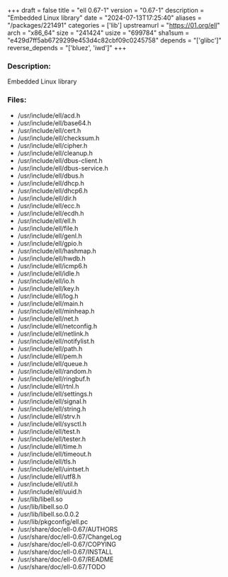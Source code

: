 +++
draft = false
title = "ell 0.67-1"
version = "0.67-1"
description = "Embedded Linux library"
date = "2024-07-13T17:25:40"
aliases = "/packages/221491"
categories = ['lib']
upstreamurl = "https://01.org/ell"
arch = "x86_64"
size = "241424"
usize = "699784"
sha1sum = "e429d7ff5ab6729299e453d4c82cbf09c0245758"
depends = "['glibc']"
reverse_depends = "['bluez', 'iwd']"
+++
### Description: 
Embedded Linux library

### Files: 
* /usr/include/ell/acd.h
* /usr/include/ell/base64.h
* /usr/include/ell/cert.h
* /usr/include/ell/checksum.h
* /usr/include/ell/cipher.h
* /usr/include/ell/cleanup.h
* /usr/include/ell/dbus-client.h
* /usr/include/ell/dbus-service.h
* /usr/include/ell/dbus.h
* /usr/include/ell/dhcp.h
* /usr/include/ell/dhcp6.h
* /usr/include/ell/dir.h
* /usr/include/ell/ecc.h
* /usr/include/ell/ecdh.h
* /usr/include/ell/ell.h
* /usr/include/ell/file.h
* /usr/include/ell/genl.h
* /usr/include/ell/gpio.h
* /usr/include/ell/hashmap.h
* /usr/include/ell/hwdb.h
* /usr/include/ell/icmp6.h
* /usr/include/ell/idle.h
* /usr/include/ell/io.h
* /usr/include/ell/key.h
* /usr/include/ell/log.h
* /usr/include/ell/main.h
* /usr/include/ell/minheap.h
* /usr/include/ell/net.h
* /usr/include/ell/netconfig.h
* /usr/include/ell/netlink.h
* /usr/include/ell/notifylist.h
* /usr/include/ell/path.h
* /usr/include/ell/pem.h
* /usr/include/ell/queue.h
* /usr/include/ell/random.h
* /usr/include/ell/ringbuf.h
* /usr/include/ell/rtnl.h
* /usr/include/ell/settings.h
* /usr/include/ell/signal.h
* /usr/include/ell/string.h
* /usr/include/ell/strv.h
* /usr/include/ell/sysctl.h
* /usr/include/ell/test.h
* /usr/include/ell/tester.h
* /usr/include/ell/time.h
* /usr/include/ell/timeout.h
* /usr/include/ell/tls.h
* /usr/include/ell/uintset.h
* /usr/include/ell/utf8.h
* /usr/include/ell/util.h
* /usr/include/ell/uuid.h
* /usr/lib/libell.so
* /usr/lib/libell.so.0
* /usr/lib/libell.so.0.0.2
* /usr/lib/pkgconfig/ell.pc
* /usr/share/doc/ell-0.67/AUTHORS
* /usr/share/doc/ell-0.67/ChangeLog
* /usr/share/doc/ell-0.67/COPYING
* /usr/share/doc/ell-0.67/INSTALL
* /usr/share/doc/ell-0.67/README
* /usr/share/doc/ell-0.67/TODO
